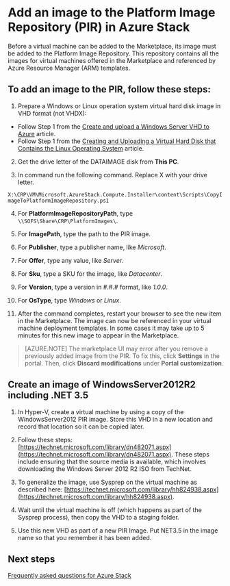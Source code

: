 ﻿<properties
	pageTitle="Add an image to the Platform Image Repository (PIR) in Azure Stack | Microsoft Azure"
	description="Learn how to prepare a virtual hard disk image before you add an image to the PIR in Azure Stack."
	services="azure-stack"
	documentationCenter=""
	authors="ErikjeMS"
	manager="byronr"
	editor=""/>

<tags
	ms.service="azure-stack"
	ms.workload="na"
	ms.tgt_pltfrm="na"
	ms.devlang="na"
	ms.topic="article"
	ms.date="01/29/2016"
	ms.author="erikje"/>

# Add an image to the Platform Image Repository (PIR) in Azure Stack

Before a virtual machine can be added to the Marketplace, its image must be added to the Platform Image Repository. This repository  contains all the images for virtual machines offered in the Marketplace and referenced by Azure Resource Manager (ARM) templates.

## To add an image to the PIR, follow these steps:

1. Prepare a Windows or Linux operation system virtual hard disk image in VHD format (not VHDX):
  - Follow Step 1 from the [Create and upload a Windows Server VHD to Azure](../virtual-machines/virtual-machines-windows-classic-createupload-vhd.md) article.
  - Follow Step 1 from the [Creating and Uploading a Virtual Hard Disk that Contains the Linux Operating System](../virtual-machines/virtual-machines-linux-classic-create-upload-vhd.md) article.

2.  Get the drive letter of the DATAIMAGE disk from **This PC**.

3.  In command run the following command. Replace X with your drive letter.

 `X:\CRP\VM\Microsoft.AzureStack.Compute.Installer\content\Scripts\CopyImageToPlatformImageRepository.ps1`

4. For **PlatformImageRepositoryPath**, type `\\SOFS\Share\CRP\PlatformImages\`.

5. For **ImagePath**, type the path to the PIR image.

6. For **Publisher**, type a publisher name, like *Microsoft*.

7. For **Offer**, type any value, like *Server*.

8. For **Sku**, type a SKU for the image, like *Datacenter*.

9. For **Version**, type a version in #.#.# format, like *1.0.0*.

10. For **OsType**, type *Windows* or *Linux*.

11. After the command completes, restart your browser to see the new item in the Marketplace. The image can now be referenced in your virtual machine deployment templates. In some cases it may take up to 5 minutes for this new image to appear in the Marketplace.  

>[AZURE.NOTE] The marketplace UI may error after you remove a previously added image from the PIR. To fix this, click **Settings** in the portal. Then, click **Discard modifications** under **Portal customization**.

## Create an image of WindowsServer2012R2 including .NET 3.5

1.	In Hyper-V, create a virtual machine by using a copy of the WindowsServer2012 PIR image. Store this VHD in a new location and record that location so it can be copied later.

2.	Follow these steps: [https://technet.microsoft.com/library/dn482071.aspx](https://technet.microsoft.com/library/dn482071.aspx). These steps include ensuring that the source media is available, which involves downloading the Windows Server 2012 R2 ISO from TechNet.

3.	To generalize the image, use Sysprep on the virtual machine as described here: [https://technet.microsoft.com/library/hh824938.aspx](https://technet.microsoft.com/library/hh824938.aspx).

4.	Wait until the virtual machine is off (which happens as part of the Sysprep process), then copy the VHD to a staging folder.

5.	Use this new VHD as part of a new PIR Image. Put NET3.5 in the image name so that you remember it has been added.


## Next steps

[Frequently asked questions for Azure Stack](azure-stack-faq.md)
